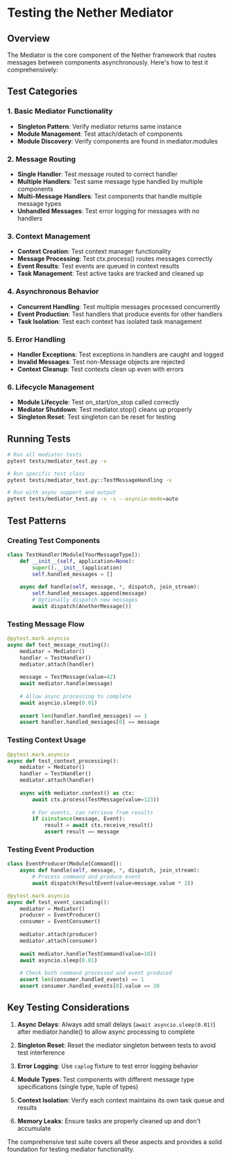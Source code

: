 # Testing the Nether Mediator

## Overview

The Mediator is the core component of the Nether framework that routes messages between components asynchronously. Here's how to test it comprehensively:

## Test Categories

### 1. Basic Mediator Functionality

- **Singleton Pattern**: Verify mediator returns same instance
- **Module Management**: Test attach/detach of components
- **Module Discovery**: Verify components are found in mediator.modules

### 2. Message Routing

- **Single Handler**: Test message routed to correct handler
- **Multiple Handlers**: Test same message type handled by multiple components
- **Multi-Message Handlers**: Test components that handle multiple message types
- **Unhandled Messages**: Test error logging for messages with no handlers

### 3. Context Management

- **Context Creation**: Test context manager functionality
- **Message Processing**: Test ctx.process() routes messages correctly
- **Event Results**: Test events are queued in context results
- **Task Management**: Test active tasks are tracked and cleaned up

### 4. Asynchronous Behavior

- **Concurrent Handling**: Test multiple messages processed concurrently
- **Event Production**: Test handlers that produce events for other handlers
- **Task Isolation**: Test each context has isolated task management

### 5. Error Handling

- **Handler Exceptions**: Test exceptions in handlers are caught and logged
- **Invalid Messages**: Test non-Message objects are rejected
- **Context Cleanup**: Test contexts clean up even with errors

### 6. Lifecycle Management

- **Module Lifecycle**: Test on_start/on_stop called correctly
- **Mediator Shutdown**: Test mediator.stop() cleans up properly
- **Singleton Reset**: Test singleton can be reset for testing

## Running Tests

```bash
# Run all mediator tests
pytest tests/mediator_test.py -v

# Run specific test class
pytest tests/mediator_test.py::TestMessageHandling -v

# Run with async support and output
pytest tests/mediator_test.py -v -s --asyncio-mode=auto
```

## Test Patterns

### Creating Test Components

```python
class TestHandler(Module[YourMessageType]):
    def __init__(self, application=None):
        super().__init__(application)
        self.handled_messages = []
        
    async def handle(self, message, *, dispatch, join_stream):
        self.handled_messages.append(message)
        # Optionally dispatch new messages
        await dispatch(AnotherMessage())
```

### Testing Message Flow

```python
@pytest.mark.asyncio
async def test_message_routing():
    mediator = Mediator()
    handler = TestHandler()
    mediator.attach(handler)
    
    message = TestMessage(value=42)
    await mediator.handle(message)
    
    # Allow async processing to complete
    await asyncio.sleep(0.01)
    
    assert len(handler.handled_messages) == 1
    assert handler.handled_messages[0] == message
```

### Testing Context Usage

```python
@pytest.mark.asyncio
async def test_context_processing():
    mediator = Mediator()
    handler = TestHandler()
    mediator.attach(handler)
    
    async with mediator.context() as ctx:
        await ctx.process(TestMessage(value=123))
        
        # For events, can retrieve from results
        if isinstance(message, Event):
            result = await ctx.receive_result()
            assert result == message
```

### Testing Event Production

```python
class EventProducer(Module[Command]):
    async def handle(self, message, *, dispatch, join_stream):
        # Process command and produce event
        await dispatch(ResultEvent(value=message.value * 2))

@pytest.mark.asyncio        
async def test_event_cascading():
    mediator = Mediator()
    producer = EventProducer()
    consumer = EventConsumer()
    
    mediator.attach(producer)
    mediator.attach(consumer)
    
    await mediator.handle(TestCommand(value=10))
    await asyncio.sleep(0.01)
    
    # Check both command processed and event produced
    assert len(consumer.handled_events) == 1
    assert consumer.handled_events[0].value == 20
```

## Key Testing Considerations

1. **Async Delays**: Always add small delays (`await asyncio.sleep(0.01)`) after mediator.handle() to allow async processing to complete

2. **Singleton Reset**: Reset the mediator singleton between tests to avoid test interference

3. **Error Logging**: Use `caplog` fixture to test error logging behavior

4. **Module Types**: Test components with different message type specifications (single type, tuple of types)

5. **Context Isolation**: Verify each context maintains its own task queue and results

6. **Memory Leaks**: Ensure tasks are properly cleaned up and don't accumulate

The comprehensive test suite covers all these aspects and provides a solid foundation for testing mediator functionality.

